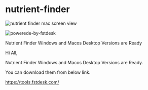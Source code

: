 # nutrient-finder

![nutrient finder mac screen view](https://github.com/ufukayyildiz/nutrient-finder/assets/23309320/c9fe9673-0927-4c09-b43e-d4b788c90986)



![powerede-by-fstdesk](https://github.com/ufukayyildiz/nutrient-finder/assets/23309320/6b63096c-a484-413d-ac4e-68f6182fd4da)

Nutrient Finder Windows and Macos Desktop Versions are Ready

Hi All,

Nutrient Finder Windows and Macos Desktop Versions are Ready.

You can download them from below link.

https://tools.fstdesk.com/
